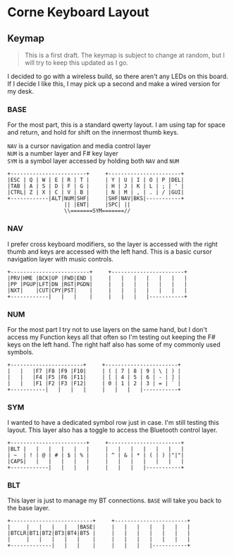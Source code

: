 # Corne Keyboard Layout

## Keymap

> This is a first draft. The keymap is subject to change at random, but I will
> try to keep this updated as I go. 

I decided to go with a wireless build, so there aren't any LEDs on this board.
If I decide I like this, I may pick up a second and make a wired version for my 
desk.

### BASE

For the most part, this is a standard qwerty layout. I am using tap for
space and return, and hold for shift on the innermost thumb keys.

`NAV` is a cursor navigation and media control layer  
`NUM` is a number layer and F# key layer  
`SYM` is a symbol layer accessed by holding both `NAV` and `NUM`

```text
+------------------------+     +-----------------------+
|ESC | Q | W | E | R | T |     | Y | U | I | O | P |DEL|
|TAB | A | S | D | F | G |     | H | J | K | L | ; | ' |
|CTRL| Z | X | C | V | B |     | N | M | , | . | / |GUI|
+------------|ALT|NUM|SHF|     |SHF|NAV|BKS|-----------+
                  || |ENT|     |SPC| ||
                  \\=======SYM=======//
```

### NAV

I prefer cross keyboard modifiers, so the layer is accessed with the right thumb and
keys are accessed with the left hand. This is a basic cursor navigation layer
with music controls.

```text
+-------------------------+     +-----------------------+
|PRV|HME |BCK|UP |FWD|END |     |   |   |   |   |   |   |
|PP |PGUP|LFT|DN |RGT|PGDN|     |   |   |   |   |   |   |
|NXT|    |CUT|CPY|PST|    |     |   |   |   |   |   |   |
+------------|   |   |    |     |   |   |   |-----------+
```


### NUM

For the most part I try not to use layers on the same hand, but I don't access
my Function keys all that often so I'm testing out keeping the F# keys on the
left hand. The right half also has some of my commonly used symbols.

```text
+-----------------------+     +-----------------------+
|   |   |F7 |F8 |F9 |F10|     | ( | 7 | 8 | 9 | \ | ) |
|   |   |F4 |F5 |F6 |F11|     | [ | 4 | 5 | 6 | - | ] |
|   |   |F1 |F2 |F3 |F12|     | 0 | 1 | 2 | 3 | = | ` |
+-----------|   |   |   |     |   |   |   |-----------+
```

### SYM

I wanted to have a dedicated symbol row just in case. I'm still testing this
layout. This layer also has a toggle to access the Bluetooth control layer.

```text
+------------------------+     +-----------------------+
|BLT |   |   |   |   |   |     |   |   |   |   |   |   |
| ~  | ! | @ | # | $ | % |     | ^ | & | * | ( | ) |"|"|
|CAPS|   |   |   |   |   |     |   |   |   |   |   |   |
+------------|   |   |   |     |   |   |   |-----------+
```

### BLT

This layer is just to manage my BT connections. `BASE` will take you back to the
base layer.

```text
+--------------------------+     +-----------------------+
|     |   |   |   |   |BASE|     |   |   |   |   |   |   |
|BTCLR|BT1|BT2|BT3|BT4|BT5 |     |   |   |   |   |   |   |
|     |   |   |   |   |    |     |   |   |   |   |   |   |
+-------------|   |   |    |     |   |   |   |-----------+
```